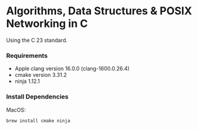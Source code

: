 # Algorithms, Data Structures & POSIX Networking in C

Using the C 23 standard.

### Requirements
- Apple clang version 16.0.0 (clang-1600.0.26.4)
- cmake version 3.31.2
- ninja 1.12.1

### Install Dependencies

MacOS:
```
brew install cmake ninja
```
